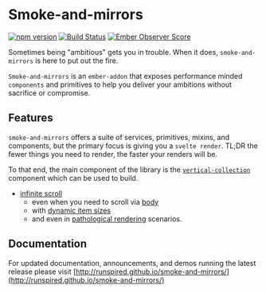 Smoke-and-mirrors
=================

[![npm version](https://badge.fury.io/js/smoke-and-mirrors.svg)](http://badge.fury.io/js/smoke-and-mirrors)
[![Build Status](https://travis-ci.org/runspired/smoke-and-mirrors.svg)](https://travis-ci.org/runspired/smoke-and-mirrors)
[![Ember Observer Score](http://emberobserver.com/badges/smoke-and-mirrors.svg)](http://emberobserver.com/addons/smoke-and-mirrors)

Sometimes being "ambitious" gets you in trouble.  When it does, `smoke-and-mirrors` is here
to put out the fire.

`Smoke-and-mirrors` is an `ember-addon` that exposes performance minded `components` and primitives 
to help you deliver your ambitions without sacrifice or compromise.

## Features

 `smoke-and-mirrors` offers a suite of services, primitives, mixins, and components, but the primary focus is
 giving you a `svelte render`.  TL;DR the fewer things you need to render, the faster your renders will be.
 
 To that end, the main component of the library is the [`vertical-collection`](http://runspired.github.io/smoke-and-mirrors/#/available-components/vertical-collection) component which can be used to build.

 - [infinite scroll](http://runspired.github.io/smoke-and-mirrors/#/examples/infinite-scroll)
   - even when you need to scroll via [body](http://runspired.github.io/smoke-and-mirrors/#/examples/scrollable-body)
   - with [dynamic item sizes](http://runspired.github.io/smoke-and-mirrors/#/examples/flexible-layout)
   - and even in [pathological rendering](http://runspired.github.io/smoke-and-mirrors/#/examples/dbmon) scenarios.

## Documentation

For updated documentation, announcements, and demos running the latest release please 
visit [http://runspired.github.io/smoke-and-mirrors/](http://runspired.github.io/smoke-and-mirrors/)
